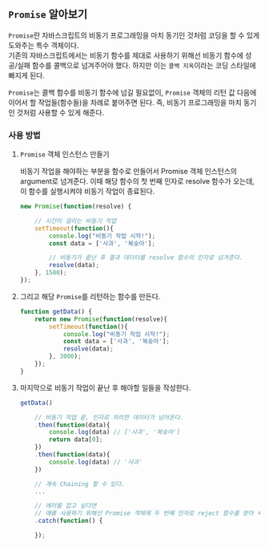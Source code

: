 
## `Promise` 알아보기

`Promise`란 자바스크립트의 비동기 프로그래밍을 마치 동기인 것처럼 코딩을 할 수 있게 도와주는 특수 객체이다.  
기존의 자바스크립트에서는 비동기 함수를 제대로 사용하기 위해선 비동기 함수에 성공/실패 함수를 콜백으로 넘겨주어야 했다.
하지만 이는 `콜백 지옥`이라는 코딩 스타일에 빠지게 된다.  

`Promise`는 콜백 함수를 비동기 함수에 넘길 필요없이, `Promise` 객체의 리턴 값 다음에 이어서 할 작업들(함수들)을 차례로 붙어주면 된다.
즉, 비동기 프로그래밍을 마치 동기인 것처럼 사용할 수 있게 해준다.

### 사용 방법


1. `Promise` 객체 인스턴스 만들기

    비동기 작업을 해야하는 부분을 함수로 만들어서 Promise 객체 인스턴스의 argument로 넘겨준다.
    이때 해당 함수의 첫 번째 인자로 resolve 함수가 오는데, 이 함수를 실행시켜야 비동기 작업이 종료된다.

    ```js
    new Promise(function(resolve) {

        // 시간이 걸리는 비동기 작업
        setTimeout(function(){
            console.log("비동기 작업 시작!");
            const data = ['사과', '복숭아'];

            // 비동기가 끝난 후 결과 데이터를 resolve 함수의 인자로 넘겨준다.
            resolve(data);
        }, 1500);
    });
    ```

2. 그리고 해당 `Promise`를 리턴하는 함수를 만든다.

    ```js
    function getData() {
        return new Promise(function(resolve){
            setTimeout(function(){
                console.log("비동기 작업 시작!");
                const data = ['사과', '복숭아'];
                resolve(data);
            }, 3000);
        });
    }
    ```

3. 마지막으로 비동기 작업이 끝난 후 해야할 일들을 작성한다.

    ```js
    getData()

        // 비동기 작업 끝, 인자로 처리한 데이터가 넘어온다.
        .then(function(data){
            console.log(data) // ['사과', '복숭아']
            return data[0];
        })
        .then(function(data){
            console.log(data) // '사과'
        })

        // 계속 Chaining 할 수 있다.
        ...

        // 에러를 잡고 싶다면
        // 얘를 사용하기 위해선 Promise 객체에 두 번째 인자로 reject 함수를 받아 써야 한다. 
        .catch(function() {

        });
    ```
